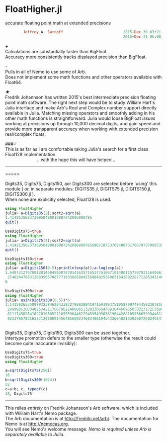# FloatHigher.jl
accurate floating point math at extended precisions

```ruby
        Jeffrey A. Sarnoff                           2015-Dec-30 03:21:21 UTC America/New_York
                                                     2015-Dec-31 06:00:00 UTC (multityped ops)
```                    



*__+__*  
   Calculations are substantially faster than BigFloat.  
   Accuracy more consistently tracks displayed precision than BigFloat.  

*__-__*  
   Pulls in all of Nemo to use some of Arb.  
   Does not implement some math functions and other operators available with Float64.  
   
_★_  
   Fredrik Johannson has written 2015's best intermediate precision floating point math software. The right next step would be to study William Hart's Julia interface and make Arb's Real and Complex number support directly available in Julia. Matching missing operators and smoothly adding in his other math functions is straightforward.  Julia would loose BigFloat *issues* working at precisions up through 10,000 decimal digits,
and gain speed and provide more transparent accuracy when working with extended precision real/complex floats.  

###__∵__  
  This is as far as I am comfortable taking Julia's search for a first class Float128 implementation.  
 &nbsp;&nbsp;&nbsp;&nbsp;&nbsp;&nbsp;&nbsp;&nbsp; &nbsp;&nbsp;&nbsp;&nbsp;&nbsp;&nbsp;&nbsp;&nbsp; &nbsp;&nbsp;&nbsp;&nbsp;&nbsp;&nbsp;&nbsp;&nbsp;.. with the hope this will have helped ..

-----
=====

Digits35, Digits75, Digits150, aor Digits300 are selected before 'using' this module 
( or, in separate modules: DIGITS35.jl, DIGITS75.jl, DIGITS150.jl, DIGITS300.jl ).  
When none are explicitly selected, Float128 is used.  


```julia
using FloatHigher
julia> a=Digits35(2);sqrt2=sqrt(a)
1.4142135623730950488016887242096980786
quit()

UseDigits75=true
using FloatHigher
julia> a=Digits75(2);sqrt2=sqrt(a)
1.414213562373095048801688724209698078569671875376948073176679737990732478462
quit()

UseDigits150=true
using FloatHigher
julia> a=Digits150(0.5);println(exp(a));a-log(exp(a))
1.648721270700128146848650787814163571653776100710148011575079311640661021194  
 2140244768312883565706777193388588425688402538063164289228771285341140760306  
0

UseDigits300=true
using FloatHigher
julia> asin(Digits300(0.5))*6
3.141592653589793238462643383279502884197169399375105820974944592307816406286  
 2089986280348253421170679821480865132823066470938446095505822317253594081284  
 8111745028410270193852110555964462294895493038196442881097566593344612847564  
 8233786783165271201909145648566923460348610454326648213393607260249141273725  
 

```

Digits35, Digits75, Digits150, Digits300 can be used together.  
Intertype promotion defers to the smaller type (otherwise the result could become quite inaccurate invisibly):

```julia
UseDigits75=true
UseDigits300=true
using FloatHigher

a=sqrt(Digits75(256))
16
b=sqrt(Digits300(1024))
32
c=a+b; c, typeof(c)
48, Digits75

```

-----
   

This relies *entirely* on Fredrik Johansson's Arb software, which is included with William Hart's Nemo package.  
The Arb documentation is at http://fredrikj.net/arb/.  The documentation for Nemo is at http://nemocas.org.  
You will see Nemo's welcome message.  _Nemo is required unless Arb is separately available to Julia._


